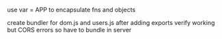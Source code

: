 use var = APP to encapsulate fns and objects


create bundler for dom.js and users.js after adding exports verify working but CORS errors
so have to bundle in server

